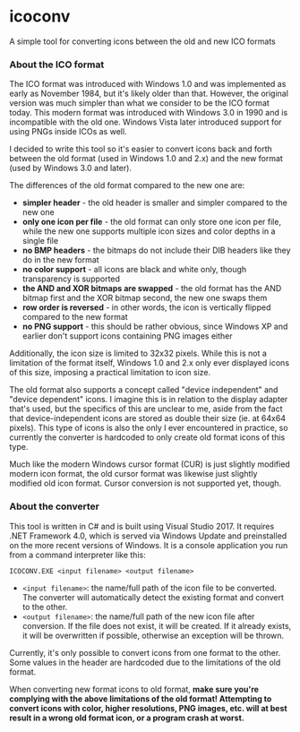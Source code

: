 # icoconv
A simple tool for converting icons between the old and new ICO formats

### About the ICO format

The ICO format was introduced with Windows 1.0 and was implemented as early as November 1984, but it's likely older than that. However, the original version was much simpler than what we consider to be the ICO format today. This modern format was introduced with Windows 3.0 in 1990 and is incompatible with the old one. Windows Vista later introduced support for using PNGs inside ICOs as well. 

I decided to write this tool so it's easier to convert icons back and forth between the old format (used in Windows 1.0 and 2.x) and the new format (used by Windows 3.0 and later).

The differences of the old format compared to the new one are:
* **simpler header** - the old header is smaller and simpler compared to the new one
* **only one icon per file** - the old format can only store one icon per file, while the new one supports multiple icon sizes and color depths in a single file
* **no BMP headers** - the bitmaps do not include their DIB headers like they do in the new format
* **no color support** - all icons are black and white only, though transparency is supported
* **the AND and XOR bitmaps are swapped** - the old format has the AND bitmap first and the XOR bitmap second, the new one swaps them
* **row order is reversed** - in other words, the icon is vertically flipped compared to the new format
* **no PNG support** - this should be rather obvious, since Windows XP and earlier don't support icons containing PNG images either

Additionally, the icon size is limited to 32x32 pixels. While this is not a limitation of the format itself, Windows 1.0 and 2.x only ever displayed icons of this size, imposing a practical limitation to icon size.

The old format also supports a concept called "device independent" and "device dependent" icons. I imagine this is in relation to the display adapter that's used, but the specifics of this are unclear to me, aside from the fact that device-independent icons are stored as double their size (ie. at 64x64 pixels). This type of icons is also the only I ever encountered in practice, so currently the converter is hardcoded to only create old format icons of this type.

Much like the modern Windows cursor format (CUR) is just slightly modified modern icon format, the old cursor format was likewise just slightly modified old icon format. Cursor conversion is not supported yet, though.

### About the converter

This tool is written in C# and is built using Visual Studio 2017. It requires .NET Framework 4.0, which is served via Windows Update and preinstalled on the more recent versions of Windows. It is a console application you run from a command interpreter like this:

`ICOCONV.EXE <input filename> <output filename>`

* `<input filename>`: the name/full path of the icon file to be converted. The converter will automatically detect the existing format and convert to the other.
* `<output filename>`: the name/full path of the new icon file after conversion. If the file does not exist, it will be created. If it already exists, it will be overwritten if possible, otherwise an exception will be thrown.

Currently, it's only possible to convert icons from one format to the other. Some values in the header are hardcoded due to the limitations of the old format.

When converting new format icons to old format, **make sure you're complying with the above limitations of the old format! Attempting to convert icons with color, higher resolutions, PNG images, etc. will at best result in a wrong old format icon, or a program crash at worst.**
